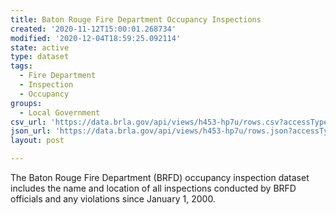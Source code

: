 ```yaml
---
title: Baton Rouge Fire Department Occupancy Inspections
created: '2020-11-12T15:00:01.268734'
modified: '2020-12-04T18:59:25.092114'
state: active
type: dataset
tags:
  - Fire Department
  - Inspection
  - Occupancy
groups:
  - Local Government
csv_url: 'https://data.brla.gov/api/views/h453-hp7u/rows.csv?accessType=DOWNLOAD'
json_url: 'https://data.brla.gov/api/views/h453-hp7u/rows.json?accessType=DOWNLOAD'
layout: post

---
```

The Baton Rouge Fire Department (BRFD) occupancy inspection dataset includes the name and location of all inspections conducted by BRFD officials and any violations since January 1, 2000.

